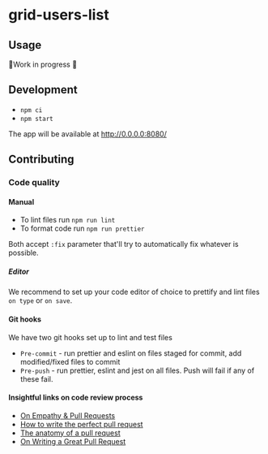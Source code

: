 # grid-users-list

## Usage

🚧Work in progress 🚧

## Development

* `npm ci`
* `npm start`

The app will be available at http://0.0.0.0:8080/

## Contributing
### Code quality
#### Manual

* To lint files run `npm run lint`
* To format code run `npm run prettier`

Both accept `:fix` parameter that'll try to automatically fix whatever is possible.

##### Editor

We recommend to set up your code editor of choice to prettify and lint files `on type` or `on save`.

#### Git hooks
We have two git hooks set up to lint and test files

* `Pre-commit` - run prettier and eslint on files staged for commit, add modified/fixed files to commit
* `Pre-push` - run prettier, eslint and jest on all files. Push will fail if any of these fail.

#### Insightful links on code review process
 - [On Empathy & Pull Requests](https://slack.engineering/on-empathy-pull-requests-979e4257d158)
 - [How to write the perfect pull request](https://github.blog/2015-01-21-how-to-write-the-perfect-pull-request/)
 - [The anatomy of a pull request](https://medium.com/@hugooodias/the-anatomy-of-a-perfect-pull-request-567382bb6067)
 - [On Writing a Great Pull Request](https://blog.codeminer42.com/on-writing-a-great-pull-request-37c60ce6f31d)
